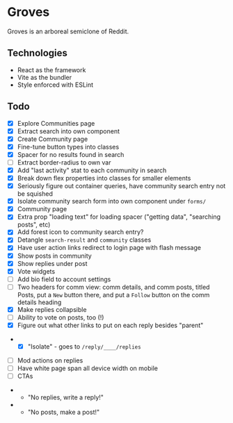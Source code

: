 # Groves

Groves is an arboreal semiclone of Reddit.

## Technologies

- React as the framework
- Vite as the bundler
- Style enforced with ESLint

## Todo

- [x] Explore Communities page
- [x] Extract search into own component
- [x] Create Community page
- [x] Fine-tune button types into classes
- [x] Spacer for no results found in search
- [ ] Extract border-radius to own var
- [x] Add "last activity" stat to each community in search
- [x] Break down flex properties into classes for smaller elements
- [x] Seriously figure out container queries, have community search entry not be squished
- [x] Isolate community search form into own component under `forms/`
- [x] Community page
- [x] Extra prop "loading text" for loading spacer ("getting data", "searching posts", etc)
- [x] Add forest icon to community search entry?
- [x] Detangle `search-result` and `community` classes
- [x] Have user action links redirect to login page with flash message
- [x] Show posts in community
- [x] Show replies under post
- [x] Vote widgets
- [ ] Add bio field to account settings
- [ ] Two headers for comm view: comm details, and comm posts, titled Posts, put a `New` button there, and put a `Follow` button on the comm details heading
- [x] Make replies collapsible
- [ ] Ability to vote on posts, too (!)
- [x] Figure out what other links to put on each reply besides "parent"
- - [x] "Isolate" - goes to `/reply/____/replies`
- [ ] Mod actions on replies
- [ ] Have white page span all device width on mobile
- [ ] CTAs
- - "No replies, write a reply!"
- - "No posts, make a post!"
